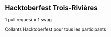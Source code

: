## Hacktoberfest Trois-Rivières

<html>
  <p class="fragment fade-in-then-semi-out">1 pull request = 1 swag</p>
  <p class="fragment fade-in-then-semi-out">Collants Hacktoberfest pour tous les participants</p>
</html>
